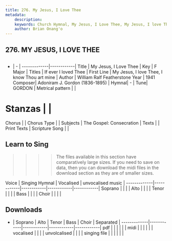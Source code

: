 ```yaml
---
title: 276. My Jesus, I Love Thee
metadata:
    description: 
    keywords: Church Hymnal, My Jesus, I Love Thee, My Jesus, I love Thee, I know Thou art mine, If ever I loved Thee
    author: Brian Onang'o
---
```



## 276. MY JESUS, I LOVE THEE

```txt

```

- |   -  |
-------------|------------|
Title | My Jesus, I Love Thee |
Key | F Major |
Titles | If ever I loved Thee |
First Line | My Jesus, I love Thee, I know Thou art mine |
Author | William Ralf Featherstone
Year | 1941
Composer| Adoniram J. Gordon (1836-1895) |
Hymnal|  - |
Tune| GORDON |
Metrical pattern | |
# Stanzas |  |
Chorus |  |
Chorus Type |  |
Subjects | The Gospel: Consecration |
Texts |  |
Print Texts | 
Scripture Song |  |
  
## Learn to Sing

>>>> The files available in this section have comparatively large sizes. If you need to save on data, then you can download the midi files in the download section as they are of smaller sizes.

Voice |  Singing Hymnal | Vocalised | unvocalised music |
-------------|------------|------------|------------|------------|
Soprano | | | |
Alto | | | |
Tenor | | | |
Bass | | | |
Choir | | | |

## Downloads

- |  Soprano | Alto | Tenor | Bass | Choir | Separated |
-------------|------------|------------|------------|------------|
pdf | | | | | |
midi | | | | | |
vocalised | | | |
unvolcalised | | | |
singing file | | | | | |
  